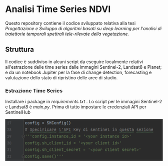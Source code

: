 ﻿# Analisi Time Series NDVI
Questo repository contiene il codice sviluppato relativa alla tesi *Progettazione e Sviluppo di algoritmi basati su deep learning per l'analisi di traiettorie temporali spettrali tele-rilevate della vegetazione.*

## Struttura
Il codice è suddiviso in alcuni script da eseguire localmente relativi all'estrazione delle time series dalle immagini Sentinel-2, Landsat8 e Planet; e da un notebook Jupiter per la fase di change detection, forecasting e valutazione dello stato di ripristino delle aree di studio.

### Estrazione Time Series
Installare i package in *requirements.txt* .
Lo script per le immagini Sentinel-2 e Landsat8 è *main.py*.
Prima di tutto impostare le credenziali API per SentinelHub

![](readme_imgs/config.png?raw=true)




